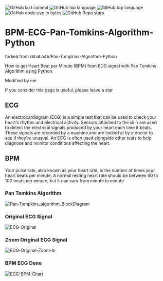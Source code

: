 ![GitHub last commit](https://img.shields.io/github/last-commit/UFTHaq/BPM-ECG-Pan-Tomkins-Algorithm-Python?style=for-the-badge)
![GitHub top language](https://img.shields.io/github/languages/top/UFTHaq/BPM-ECG-Pan-Tomkins-Algorithm-Python?label=Python&logo=python&logoColor=white&style=for-the-badge)
![GitHub top language](https://img.shields.io/github/languages/top/UFTHaq/BPM-ECG-Pan-Tomkins-Algorithm-Python?logo=Jupyter&style=for-the-badge)
![GitHub code size in bytes](https://img.shields.io/github/languages/code-size/UFTHaq/BPM-ECG-Pan-Tomkins-Algorithm-Python?style=for-the-badge)
![GitHub Repo stars](https://img.shields.io/github/stars/UFTHaq/BPM-ECG-Pan-Tomkins-Algorithm-Python?color=red&style=for-the-badge)

# BPM-ECG-Pan-Tomkins-Algorithm-Python


forked from rbhatia46/Pan-Tompkins-Algorithm-Python

How to get Heart Beat per Minute (BPM) from ECG signal with Pan Tomkins Algorithm using Python. 

Modified by me

If you consider this page is useful, please leave a star

## ECG
An electrocardiogram (ECG) is a simple test that can be used to check your heart's rhythm and electrical activity.
Sensors attached to the skin are used to detect the electrical signals produced by your heart each time it beats.
These signals are recorded by a machine and are looked at by a doctor to see if they're unusual.
An ECG is often used alongside other tests to help diagnose and monitor conditions affecting the heart.

## BPM
Your pulse rate, also known as your heart rate, is the number of times your heart beats per minute. 
A normal resting heart rate should be between 60 to 100 beats per minute, but it can vary from minute to minute

### Pan Tomkins Algorithm
![Pan-Tompkins_algorithm_BlockDiagram](https://user-images.githubusercontent.com/104829519/191656746-3438e6e3-1fc6-49cc-b903-7b8f7f12e86b.png)
### Original ECG Signal
![ECG-Original](https://user-images.githubusercontent.com/104829519/191658958-e81b841d-db00-42c4-8cc6-0276427f28d5.png)
### Zoom Original ECG Signal
![ECG-Original-Zoom-In](https://user-images.githubusercontent.com/104829519/191659040-7d373ef8-e238-4de2-8c60-dcbf37538faa.png)
### BPM ECG Done
![ECG-BPM-Chart](https://user-images.githubusercontent.com/104829519/191653430-65965f75-d576-4874-8af3-6bdb4bd229c2.png)
